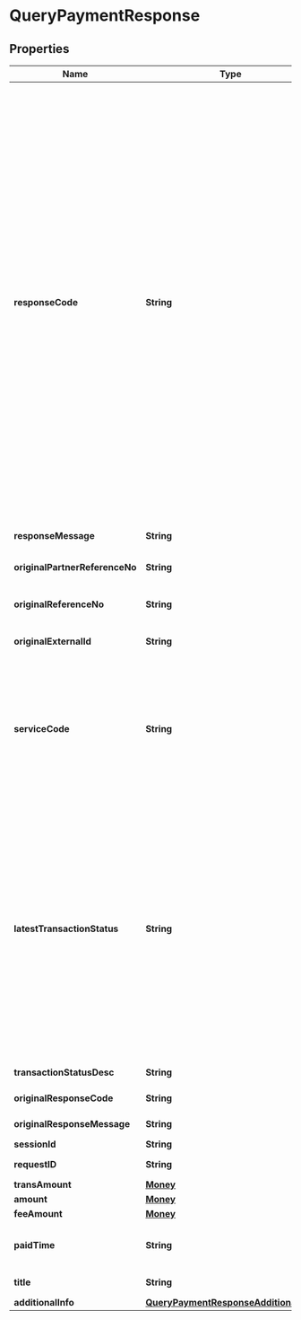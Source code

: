 

# QueryPaymentResponse


## Properties

| Name | Type | Description | Notes |
| - | - | - | - |
|**responseCode** | **String** | Refer to response code list:<br> * 2005500 - Successful<br> * 4005500 - Bad Request - Retry request with proper parameter<br> * 4005501 - Invalid Field Format - Retry request with proper parameter<br> * 4005502 - Invalid Mandatory Field - Retry request with proper parameter<br> * 4015500 - Unauthorized. [reason] - Retry request with proper parameter<br> * 4015501 - Invalid Token (B2B) - Retry request with proper parameter<br> * 4045501 - Transaction Not Found - Try to create a new order<br> * 4295500 - Too Many Requests - Retry request periodically<br> * 5005500 - General Error - Retry request periodically<br> * 5005501 - Internal Server Error - Retry request periodically<br>  |  |
|**responseMessage** | **String** | Refer to response code list  |  |
|**originalPartnerReferenceNo** | **String** | Original transaction identifier on partner system |  [optional] |
|**originalReferenceNo** | **String** | Original transaction identifier on DANA system |  [optional] |
|**originalExternalId** | **String** | Original external identifier on header message |  [optional] |
|**serviceCode** | **String** | Transaction type indicator:<br> - IPG Cashier Pay - SNAP: 54<br> - QRIS CPM (Acquirer) - SNAP: 60<br> - QRIS MPM (Acquirer) - SNAP: 47<br> - Payment Gateway: 54<br>  |  |
|**latestTransactionStatus** | **String** | Status code:<br> - 00 = Success. Order has been successfully in final state and paid<br> - 01 = Initiated. Waiting for payment. Mark Payment as Pending<br> - 02 = Paying. The order is in process, not in final state, payment is success. Mark Payment as Success<br> - 05 = Cancelled. Order has been cancelled. Mark Payment as Failed<br> - 07 = Not found. Order is not found. Mark Payment as Failed<br>  |  |
|**transactionStatusDesc** | **String** | Description of transaction status |  [optional] |
|**originalResponseCode** | **String** | Original response code |  [optional] |
|**originalResponseMessage** | **String** | Original response message |  [optional] |
|**sessionId** | **String** | Session identifier |  [optional] |
|**requestID** | **String** | Transaction request identifier |  [optional] |
|**transAmount** | [**Money**](Money.md) |  |  [optional] |
|**amount** | [**Money**](Money.md) |  |  [optional] |
|**feeAmount** | [**Money**](Money.md) |  |  [optional] |
|**paidTime** | **String** | Payment timestamp in format YYYY-MM-DDTHH:mm:ss+07:00 (Jakarta time) |  [optional] |
|**title** | **String** | Brief description of transaction |  [optional] |
|**additionalInfo** | [**QueryPaymentResponseAdditionalInfo**](QueryPaymentResponseAdditionalInfo.md) |  |  [optional] |



